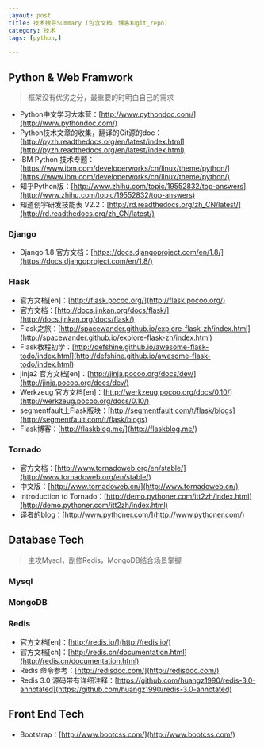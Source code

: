 ```yaml
---
layout: post                                  
title: 技术搜寻Summary (包含文档、博客和git_repo)
category: 技术                                  
tags: [python,]    
                               
---
```

## Python & Web Framwork
> 框架没有优劣之分，最重要的时明白自己的需求

* Python中文学习大本营：[http://www.pythondoc.com/](http://www.pythondoc.com/)
* Python技术文章的收集，翻译的Git源的doc：[http://pyzh.readthedocs.org/en/latest/index.html](http://pyzh.readthedocs.org/en/latest/index.html)
* IBM Python 技术专题：[https://www.ibm.com/developerworks/cn/linux/theme/python/](https://www.ibm.com/developerworks/cn/linux/theme/python/)
* 知乎Python版：[http://www.zhihu.com/topic/19552832/top-answers](http://www.zhihu.com/topic/19552832/top-answers)
* 知道创宇研发技能表 V2.2：[http://rd.readthedocs.org/zh_CN/latest/](http://rd.readthedocs.org/zh_CN/latest/)


### Django
* Django 1.8 官方文档：[https://docs.djangoproject.com/en/1.8/](https://docs.djangoproject.com/en/1.8/)

### Flask
* 官方文档[en]：[http://flask.pocoo.org/](http://flask.pocoo.org/)
* 官方文档：[http://docs.jinkan.org/docs/flask/](http://docs.jinkan.org/docs/flask/)
* Flask之旅：[http://spacewander.github.io/explore-flask-zh/index.html](http://spacewander.github.io/explore-flask-zh/index.html)
* Flask教程初学：[http://defshine.github.io/awesome-flask-todo/index.html](http://defshine.github.io/awesome-flask-todo/index.html)
* jinja2 官方文档[en]：[http://jinja.pocoo.org/docs/dev/](http://jinja.pocoo.org/docs/dev/)
* Werkzeug 官方文档[en]：[http://werkzeug.pocoo.org/docs/0.10/](http://werkzeug.pocoo.org/docs/0.10/)
* segmentfault上Flask版块：[http://segmentfault.com/t/flask/blogs](http://segmentfault.com/t/flask/blogs)
* Flask博客：[http://flaskblog.me/](http://flaskblog.me/)

### Tornado
* 官方文档：[http://www.tornadoweb.org/en/stable/](http://www.tornadoweb.org/en/stable/)
* 中文版：[http://www.tornadoweb.cn/](http://www.tornadoweb.cn/)
* Introduction to Tornado：[http://demo.pythoner.com/itt2zh/index.html](http://demo.pythoner.com/itt2zh/index.html)
* 译者的blog：[http://www.pythoner.com/](http://www.pythoner.com/)

## Database Tech

> 主攻Mysql，副修Redis，MongoDB结合场景掌握



### Mysql

### MongoDB

### Redis
* 官方文档[en]：[http://redis.io/](http://redis.io/)
* 官方文档[ch]：[http://redis.cn/documentation.html](http://redis.cn/documentation.html)
* Redis 命令参考：[http://redisdoc.com/](http://redisdoc.com/)
* Redis 3.0 源码带有详细注释：[https://github.com/huangz1990/redis-3.0-annotated](https://github.com/huangz1990/redis-3.0-annotated)

## Front End Tech
* Bootstrap：[http://www.bootcss.com/](http://www.bootcss.com/)